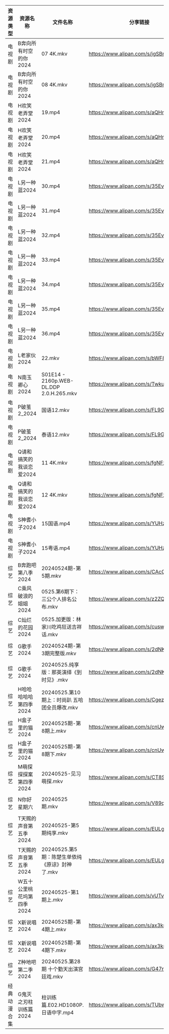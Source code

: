 | 资源类型   | 资源名称            | 文件名称                                    | 分享链接                                 | 更新时间                |
| ------ | --------------- | --------------------------------------- | ------------------------------------ | ------------------- |
| 电视剧    | B奔向所有时空的你2024   | 07 4K.mkv                               | https://www.alipan.com/s/jgSBmrur6EC | 2024-05-25 14:05:13 |
| 电视剧    | B奔向所有时空的你2024   | 08 4K.mkv                               | https://www.alipan.com/s/jgSBmrur6EC | 2024-05-25 14:05:12 |
| 电视剧    | H欢笑老弄堂2024      | 19.mp4                                  | https://www.alipan.com/s/aQHrpgJiHnZ | 2024-05-25 00:05:43 |
| 电视剧    | H欢笑老弄堂2024      | 20.mp4                                  | https://www.alipan.com/s/aQHrpgJiHnZ | 2024-05-25 00:05:42 |
| 电视剧    | H欢笑老弄堂2024      | 21.mp4                                  | https://www.alipan.com/s/aQHrpgJiHnZ | 2024-05-25 00:05:42 |
| 电视剧    | L另一种蓝2024       | 30.mp4                                  | https://www.alipan.com/s/35EvvpwSGdk | 2024-05-25 22:06:12 |
| 电视剧    | L另一种蓝2024       | 31.mp4                                  | https://www.alipan.com/s/35EvvpwSGdk | 2024-05-25 22:06:11 |
| 电视剧    | L另一种蓝2024       | 32.mp4                                  | https://www.alipan.com/s/35EvvpwSGdk | 2024-05-25 22:06:11 |
| 电视剧    | L另一种蓝2024       | 33.mp4                                  | https://www.alipan.com/s/35EvvpwSGdk | 2024-05-25 22:06:11 |
| 电视剧    | L另一种蓝2024       | 34.mp4                                  | https://www.alipan.com/s/35EvvpwSGdk | 2024-05-25 22:06:10 |
| 电视剧    | L另一种蓝2024       | 35.mp4                                  | https://www.alipan.com/s/35EvvpwSGdk | 2024-05-25 22:06:10 |
| 电视剧    | L另一种蓝2024       | 36.mp4                                  | https://www.alipan.com/s/35EvvpwSGdk | 2024-05-25 22:06:10 |
| 电视剧    | L老家伙2024        | 22.mkv                                  | https://www.alipan.com/s/bWF8muEKVZh | 2024-05-25 20:08:47 |
| 电视剧    | N南玉卿心2024       | S01E14 - 2160p.WEB-DL.DDP 2.0.H.265.mkv | https://www.alipan.com/s/TwkuXQKfGqm | 2024-05-25 14:07:11 |
| 电视剧    | P破茧2_2024       | 国语12.mkv                                | https://www.alipan.com/s/FL9GZXhVoDa | 2024-05-25 14:08:12 |
| 电视剧    | P破茧2_2024       | 泰语12.mkv                                | https://www.alipan.com/s/FL9GZXhVoDa | 2024-05-25 14:08:12 |
| 电视剧    | Q请和搞笑的我谈恋爱2024  | 11 4K.mkv                               | https://www.alipan.com/s/fgNFxqmShaR | 2024-05-25 14:08:22 |
| 电视剧    | Q请和搞笑的我谈恋爱2024  | 12 4K.mkv                               | https://www.alipan.com/s/fgNFxqmShaR | 2024-05-25 14:08:22 |
| 电视剧    | S神耆小子2024       | 15国语.mp4                                | https://www.alipan.com/s/YUHzska9nMA | 2024-05-25 00:07:30 |
| 电视剧    | S神耆小子2024       | 15粤语.mp4                                | https://www.alipan.com/s/YUHzska9nMA | 2024-05-25 00:07:30 |
| 综艺     | B奔跑吧第八季2024     | 20240524期-第5期.mkv                       | https://www.alipan.com/s/CAcGkk8vZXT | 2024-05-25 00:09:01 |
| 综艺     | C乘风破浪的姐姐2024    | 0525.第6期下：三公个人排名公布.mkv                  | https://www.alipan.com/s/z2ZQFhKX5nR | 2024-05-25 14:09:57 |
| 综艺     | C灿烂的花园2024      | 0525.加更版：林家川吃鸡狂送吉祥话.mkv                 | https://www.alipan.com/s/cusw5oJaLFV | 2024-05-25 14:10:03 |
| 综艺     | G歌手2024         | 20240524期-第3期完整版.mkv                    | https://www.alipan.com/s/2dNKCR1mK3D | 2024-05-25 00:09:39 |
| 综艺     | G歌手2024         | 20240525.纯享版：那英演绎《到时见》.mkv              | https://www.alipan.com/s/2dNKCR1mK3D | 2024-05-25 14:10:10 |
| 综艺     | H哈哈哈哈哈第四季2024   | 20240525.第10期上：时尚趴 五哈团全员爆改.mkv          | https://www.alipan.com/s/CgezbEPvmVp | 2024-05-25 14:10:13 |
| 综艺     | H盒子里的猫2024      | 20240525期-第8期上.mkv                      | https://www.alipan.com/s/cnUw8UeQ7bS | 2024-05-25 14:10:24 |
| 综艺     | H盒子里的猫2024      | 20240525期-第8期下.mkv                      | https://www.alipan.com/s/cnUw8UeQ7bS | 2024-05-25 14:10:23 |
| 综艺     | M萌探探探案第四季2024   | 20240525-见习萌探.mkv                       | https://www.alipan.com/s/CT8S7QehFWz | 2024-05-25 14:10:38 |
| 综艺     | N你好星期六          | 20240525期.mkv                           | https://www.alipan.com/s/V89qnjC6T3z | 2024-05-25 22:10:30 |
| 综艺     | T天赐的声音第五季2024   | 20240525-第5期纯享.mkv                      | https://www.alipan.com/s/EULgZTroyjo | 2024-05-25 14:11:17 |
| 综艺     | T天赐的声音第五季2024   | 20240525.第5期：陈楚生单依纯《原谅》封神了.mkv          | https://www.alipan.com/s/EULgZTroyjo | 2024-05-25 14:11:16 |
| 综艺     | W五十公里桃花坞第四季2024 | 20240525-第1期上.mkv                       | https://www.alipan.com/s/vUTvQycFkAZ | 2024-05-25 14:11:19 |
| 综艺     | X新说唱2024        | 20240525期-第4期上.mkv                      | https://www.alipan.com/s/ax3krBHPWuN | 2024-05-25 20:14:20 |
| 综艺     | X新说唱2024        | 20240525期-第4期下.mkv                      | https://www.alipan.com/s/ax3krBHPWuN | 2024-05-25 20:14:20 |
| 综艺     | Z种地吧第二季2024     | 20240525.第28期 十个勤天出演宫廷戏.mkv             | https://www.alipan.com/s/G47r6Pn4GFV | 2024-05-25 14:11:51 |
| 经典动漫合集 | G鬼灭之刃柱训练篇2024   | 柱训练篇.E02.HD1080P.日语中字.mp4               | https://www.alipan.com/s/TUbwt4s24F2 | 2024-05-25 00:14:29 |
